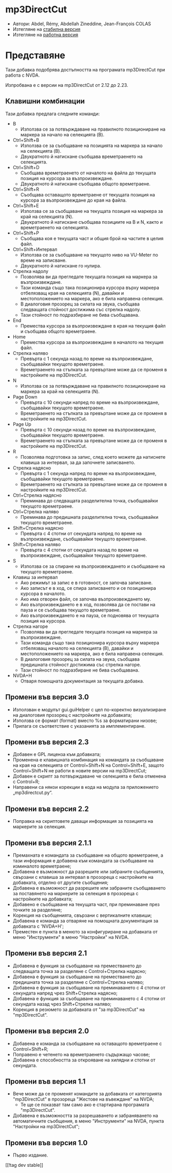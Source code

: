 # mp3DirectCut #

*	 Автори: Abdel, Rémy, Abdellah Zineddine, Jean-François COLAS
*	 Изтегляне на [стабилна версия][1]
*	 Изтегляне на [работна версия][2]

# Представяне #

Тази добавка подобрява достъпността на програмата mp3DirectCut при работа с
NVDA.

Изпробвана е с версии на mp3DirectCut от 2.12 до 2.23.

## Клавишни комбинации ##

Тази добавка предлага следните команди:

*	B
	*	Използва се за потвърждаване на правилното позициониране на маркера за начало на селекцията (B).
*	Ctrl+Shift+B
	*	Използва се за съобщаване на позицията на маркера за начало на селекцията (B).
	*	Двукратното й натискане съобщава времетраенето на селекцията.
*	Ctrl+Shift+D
	*	Съобщава времетраенето от началото на файла до текущата позиция на курсора за възпроизвеждане.
	*	Двукратното й натискане съобщава общото времетраене.
*	Ctrl+Shift+R
	*	Съобщава оставащото времетраене от текущата позиция на курсора за възпроизвеждане до края на файла.
*	Ctrl+Shift+E
	*	Използва се за съобщаване на текущата позиция на маркера за край на селекцията (N).
	*	Двукратното й натискане съобщава позициите на B и N, както и времетраенето на селекцията.
*	Ctrl+Shift+P
	*	Съобщава коя е текущата част и общия брой на частите в целия файл.
*	Ctrl+Shift+Интервал
	*	Използва се за съобщаване на текущото ниво на VU-Meter по време на записване.
	*	Двукратното й натискане го нулира.
*	Стрелка надолу
	*	Позволява ви да прегледате текущата позиция на маркера за възпроизвеждане.
	*	Тази команда също така позиционира курсора върху маркера отбелязващ края на селекцията (N), давайки и местоположението на маркера, ако е била направена селекция.
	*	В диалоговия прозорец за силата на звука, съобщава следващата стойност достижима със стрелка надолу.
	*	Тази стойност по подразбиране не бива съобщавана.
*	End
	*	Премества курсора за възпроизвеждане в края на текущия файл и съобщава общото времетраене.
*	Home
	*	Премества курсора за възпроизвеждане в началото на текущия файл.
*	Стрелка наляво
	*	Превърта с 1 секунда назад по време на възпроизвеждане, съобщавайки текущото времетраене.
	*	Времетраенето на стъпката за превъртане може да се променя в настройките на mp3DirectCut.
*	N
	*	Използва се за потвърждаване на правилното позициониране на маркера за край на селекцията (N).
*	Page Down
	*	Превърта с 10 секунди напред по време на възпроизвеждане, съобщавайки текущото времетраене.
	*	Времетраенето на стъпката за превъртане може да се променя в настройките на mp3DirectCut.
*	Page Up
	*	Превърта с 10 секунди назад по време на възпроизвеждане, съобщавайки текущото времетраене.
	*	Времетраенето на стъпката за превъртане може да се променя в настройките на mp3DirectCut.
*	R
	*	Позволява подготовка за запис, след което можете да натиснете клавиша за интервал, за да започнете записването.
*	Стрелка надясно
	*	Превърта с 1 секунда напред по време на възпроизвеждане, съобщавайки текущото времетраене.
	*	Времетраенето на стъпката за превъртане може да се променя в настройките на mp3DirectCut.
*	Ctrl+Стрелка надясно
	*	Преминава до следващата разделителна точка, съобщавайки текущото времетраене.
*	Ctrl+Стрелка наляво
	*	Преминава до предишната разделителна точка, съобщавайки текущото времетраене.
*	Shift+Стрелка надясно
	*	Превърта с 4 стотни от секундата напред по време на възпроизвеждане, съобщавайки текущото времетраене.
*	Shift+Стрелка наляво
	*	Превърта с 4 стотни от секундата назад по време на възпроизвеждане, съобщавайки текущото времетраене.
*	S
	*	Използва се за спиране на възпроизвеждането и съобщаване на текущото времетраене.
*	Клавиш за интервал
	*	Ако режимът за запис е в готовност, се започва записване.
	*	Ако записът е в ход, се спира записването и се позиционира курсора в началото.
	*	Ако има отворен файл, се започва възпроизвеждането му.
	*	Ако възпроизвеждането е в ход, позволява да се постави на пауза и се съобщава текущото времетраене.
	*	Ако възпроизвеждането е на пауза, се подновява от текущата позиция на курсора.
*	Стрелка нагоре
	*	Позволява ви да прегледате текущата позиция на маркера за възпроизвеждане.
	*	Тази команда също така позиционира курсора върху маркера отбелязващ началото на селекцията (B), давайки и местоположението на маркера, ако е била направена селекция.
	*	В диалоговия прозорец за силата на звука, съобщава предишната стойност достижима със стрелка нагоре.
	*	Тази стойност по подразбиране не бива съобщавана.
*	NVDA+H
	*	Отваря помощната документация за текущата добавка.

## Промени във версия 3.0 ##

*	 Използван е модулът gui.guiHelper с цел по-коректно визуализиране на
   диалоговия прозорец с настройките на добавката;
*	 Използва се формат (format) вместо %s за форматирани низове;
*	 Прилага се съответствие с указанията за имплементиране.

## Промени във версия 2.3 ##

*	 Добавен е GPL лиценза към добавката;
*	 Променена е клавишната комбинация на командата за съобщаване на края на
   селекцията от Control+Shift+N на Control+Shift+E, защото Control+Shift+N
   не работи в новите версии на mp3DirectCut;
*	 Добавен е скрипт за потвърждаване че селекцията е била отменена с
   Control+R;
*	 Направени са някои корекции в кода на модула за приложението
   „mp3directcut.py“.

## Промени във версия 2.2 ##

*	 Поправка на скриптовете даващи информация за позицията на маркерите за
   селекция.

## Промени във версия 2.1.1 ##

*	 Премахната е командата за съобщаване на общото времетраене, а тази
   информация е добавена към командата за съобщаване на изминалото
   времетраене;
*	 Добавена е възможност да разрешите или забраните съобщенията, свързани с
   клавиша за интервал в прозореца с настройките на добавката, отделно от
   другите съобщения;
*	 Добавена е възможност да разрешите или забраните съобщаването за
   поставянето на маркерите за селекция в прозореца с настройките на
   добавката;
*	 Добавено е съобщаване на текущата част, при преминаване през точките за
   разделяне;
*	 Корекция на съобщенията, свързани с вертикалните клавиши;
*	 Добавена е команда за отваряне на помощната документация за добавката с
   'NVDA+H';
*	 Преместен е пункта в менюто за конфигуриране на добавката от меню
   "Инструменти" в меню "Настройки" на NVDA.

## Промени във версия 2.1 ##

*	 Добавена е функция за съобщаване на преместването до следващата точка за
   разделяне с Control+Стрелка надясно;
*	 Добавена е функция за съобщаване на преместването до предишната точка за
   разделяне с Control+Стрелка наляво;
*	 Добавена е функция за съобщаване на преминаването с 4 стотни от секундата
   напред чрез Shift+Стрелка надясно;
*	 Добавена е функция за съобщаване на преминаването с 4 стотни от секундата
   назад чрез Shift+Стрелка наляво;
*	 Корекция в резюмето за добавката от "за mp3DirectCut" на "mp3DirectCut".

## Промени във версия 2.0 ##

*	 Добавена е команда за съобщаване на оставащото времетраене с
   Control+Shift+R;
*	 Поправено е четенето на времетраенето съдържащо часове;
*	 Добавена е способността за открояване на хилядни и стотни от секундата.

## Промени във версия 1.1 ##

*	Вече може да се променят командите за добавката от категорията "mp3DirectCut" в прозореца "Жестове на въвеждане" на NVDA;
	*	Те ще се показват там само ако е стартирана програмата "mp3DirectCut".
*	Добавена е възможността за разрешаването и забраняването на автоматичните съобщения, в меню "Инструменти" на NVDA, пункта "Настройки на mp3DirectCut";

## Промени във версия 1.0 ##

*	 Първо издание.

[[!tag dev stable]]

[1]: https://addons.nvda-project.org/files/get.php?file=mp3dc

[2]: https://addons.nvda-project.org/files/get.php?file=mp3dc-dev
